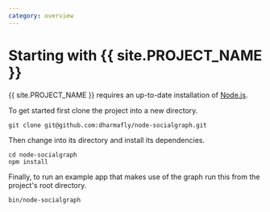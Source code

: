 ```yaml
---
category: overview
---
```

Starting with {{ site.PROJECT_NAME }}
=====================

{{ site.PROJECT_NAME }} requires an up-to-date installation of [Node.js](http://nodejs.org/). 

To get started first clone the project into a new directory.

    git clone git@github.com:dharmafly/node-socialgraph.git

Then change into its directory and install its dependencies.

    cd node-socialgraph
    npm install

Finally, to run an example app that makes use of the graph run this from the project's root directory.

    bin/node-socialgraph